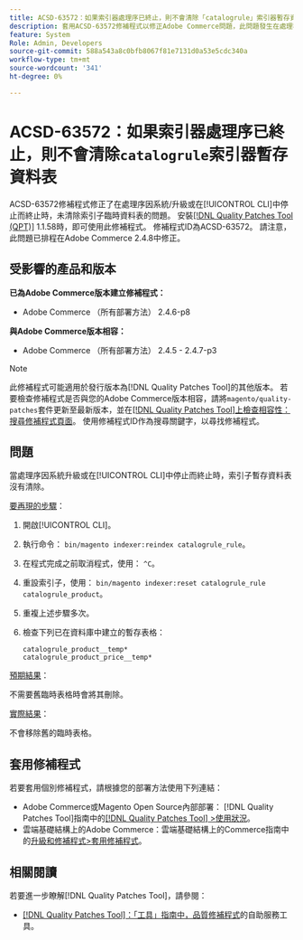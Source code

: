 ```yaml
---
title: ACSD-63572：如果索引器處理序已終止，則不會清除「catalogrule」索引器暫存資料表
description: 套用ACSD-63572修補程式以修正Adobe Commerce問題，此問題發生在處理程式因系統升級或於[!UICONTROL CLI]中停止而終止時，未清除索引器資料表。
feature: System
Role: Admin, Developers
source-git-commit: 588a543a8c0bfb8067f81e7131d0a53e5cdc340a
workflow-type: tm+mt
source-wordcount: '341'
ht-degree: 0%

---
```



# ACSD-63572：如果索引器處理序已終止，則不會清除`catalogrule`索引器暫存資料表

ACSD-63572修補程式修正了在處理序因系統/升級或在[!UICONTROL CLI]中停止而終止時，未清除索引子臨時資料表的問題。 安裝[[!DNL Quality Patches Tool (QPT)]](/help/tools/quality-patches-tool/quality-patches-tool-to-self-serve-quality-patches.md) 1.1.58時，即可使用此修補程式。 修補程式ID為ACSD-63572。 請注意，此問題已排程在Adobe Commerce 2.4.8中修正。

## 受影響的產品和版本

**已為Adobe Commerce版本建立修補程式：**

* Adobe Commerce （所有部署方法） 2.4.6-p8

**與Adobe Commerce版本相容：**

* Adobe Commerce （所有部署方法） 2.4.5 - 2.4.7-p3

>[!NOTE]
>
>此修補程式可能適用於發行版本為[!DNL Quality Patches Tool]的其他版本。 若要檢查修補程式是否與您的Adobe Commerce版本相容，請將`magento/quality-patches`套件更新至最新版本，並在[[!DNL Quality Patches Tool]上檢查相容性：搜尋修補程式頁面](https://experienceleague.adobe.com/tools/commerce-quality-patches/index.html)。 使用修補程式ID作為搜尋關鍵字，以尋找修補程式。

## 問題

當處理序因系統升級或在[!UICONTROL CLI]中停止而終止時，索引子暫存資料表沒有清除。

<u>要再現的步驟</u>：

1. 開啟[!UICONTROL CLI]。
1. 執行命令： `bin/magento indexer:reindex catalogrule_rule`。
1. 在程式完成之前取消程式，使用： `^C`。
1. 重設索引子，使用： `bin/magento indexer:reset catalogrule_rule catalogrule_product`。
1. 重複上述步驟多次。
1. 檢查下列已在資料庫中建立的暫存表格：

   ```
   catalogrule_product__temp*
   catalogrule_product_price__temp*
   ```

<u>預期結果</u>：

不需要舊臨時表格時會將其刪除。

<u>實際結果</u>：

不會移除舊的臨時表格。

## 套用修補程式

若要套用個別修補程式，請根據您的部署方法使用下列連結：

* Adobe Commerce或Magento Open Source內部部署： [!DNL Quality Patches Tool]指南中的[[!DNL Quality Patches Tool] >使用狀況](/help/tools/quality-patches-tool/usage.md)。
* 雲端基礎結構上的Adobe Commerce：雲端基礎結構上的Commerce指南中的[升級和修補程式>套用修補程式](https://experienceleague.adobe.com/docs/commerce-cloud-service/user-guide/develop/upgrade/apply-patches.html)。

## 相關閱讀

若要進一步瞭解[!DNL Quality Patches Tool]，請參閱：

* [[!DNL Quality Patches Tool]：「工具」指南中，品質修補程式](/help/tools/quality-patches-tool/quality-patches-tool-to-self-serve-quality-patches.md)的自助服務工具。
